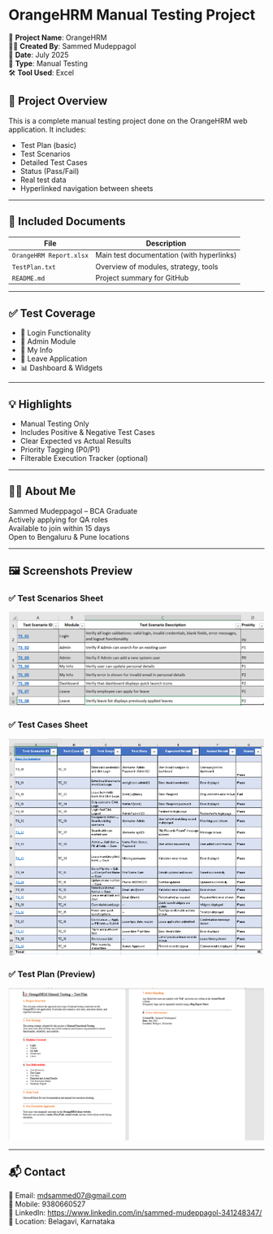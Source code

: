 # OrangeHRM Manual Testing Project

📁 **Project Name**: OrangeHRM  
🧑‍💻 **Created By**: Sammed Mudeppagol  
📅 **Date**: July 2025  
📍 **Type**: Manual Testing  
🛠 **Tool Used**: Excel

## 📌 Project Overview
This is a complete manual testing project done on the OrangeHRM web application. It includes:

- Test Plan (basic)
- Test Scenarios
- Detailed Test Cases
- Status (Pass/Fail)
- Real test data
- Hyperlinked navigation between sheets

---

## 📄 Included Documents

| File | Description |
|------|-------------|
| `OrangeHRM Report.xlsx` | Main test documentation (with hyperlinks) |
| `TestPlan.txt` | Overview of modules, strategy, tools |
| `README.md` | Project summary for GitHub |

---

## ✅ Test Coverage
- 🔐 Login Functionality
- 🧑 Admin Module
- 🧾 My Info
- 📅 Leave Application
- 📊 Dashboard & Widgets

---

## 💡 Highlights
- Manual Testing Only
- Includes Positive & Negative Test Cases
- Clear Expected vs Actual Results
- Priority Tagging (P0/P1)
- Filterable Execution Tracker (optional)

---

## 👨‍💻 About Me
Sammed Mudeppagol – BCA Graduate  
Actively applying for QA roles  
Available to join within 15 days  
Open to Bengaluru & Pune locations  

---

## 🖼️ Screenshots Preview

### ✅ Test Scenarios Sheet
![Test Scenarios](Screenshots-TestScenarios.png)

### ✅ Test Cases Sheet
![Test Cases](Screenshots-TestCases.png)

### ✅ Test Plan (Preview)
![Test Plan](Screenshots-TestPlan.png)

---

## 📬 Contact

📧 Email: mdsammed07@gmail.com  
📱 Mobile: 9380660527  
🔗 LinkedIn: https://www.linkedin.com/in/sammed-mudeppagol-341248347/
📍 Location: Belagavi, Karnataka
